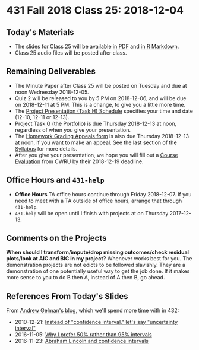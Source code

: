 # 431 Fall 2018 Class 25: 2018-12-04

## Today's Materials

- The slides for Class 25 will be available [in PDF](https://github.com/THOMASELOVE/431-2018/blob/master/slides/class25/431_class-25-slides_2018.pdf) and [in R Markdown](https://github.com/THOMASELOVE/THOMASELOVE/431-2018/master/slides/class24/431_class-24-slides_2018.Rmd).
- Class 25 audio files will be posted after class.

## Remaining Deliverables

- The Minute Paper after Class 25 will be posted on Tuesday and due at noon Wednesday 2018-12-05.
- Quiz 2 will be released to you by 5 PM on 2018-12-06, and will be due on 2018-12-11 at 5 PM. This is a change, to give you a little more time.
- The [Project Presentation (Task H) Schedule](http://bit.ly/431-2018-project-schedule) specifies your time and date (12-10, 12-11 or 12-13).
- Project Task G (the Portfolio) is due Thursday 2018-12-13 at noon, regardless of when you give your presentation.
- The [Homework Grading Appeals form](https://goo.gl/forms/G4ZZ1Fge1ZkQVKzy2) is also due Thursday 2018-12-13 at noon, if you want to make an appeal. See the last section of the [Syllabus](https://thomaselove.github.io/2018-431-syllabus/) for more details.
- After you give your presentation, we hope you will fill out a [Course Evaluation](https://webapps.case.edu/courseevals/) from CWRU by their 2018-12-19 deadline.

## Office Hours and `431-help`

- **Office Hours** TA office hours continue through Friday 2018-12-07. If you need to meet with a TA outside of office hours, arrange that through `431-help`.
- `431-help` will be open until I finish with projects at on Thursday 2017-12-13. 

## Comments on the Projects

**When should I transform/impute/drop missing outcomes/check residual plots/look at AIC and BIC in my project?** Whenever works best for you. The demonstration projects are not edicts to be followed slavishly. They are a demonstration of one potentially useful way to get the job done. If it makes more sense to you to do B then A, instead of A then B, go ahead.

## References From Today's Slides

From [Andrew Gelman's blog](https://andrewgelman.com/), which we'll spend more time with in 432:

- 2010-12-21: [Instead of "confidence interval," let's say "uncertainty interval"](https://andrewgelman.com/2010/12/21/lets_say_uncert/)
- 2016-11-05: [Why I prefer 50% rather than 95% intervals](https://andrewgelman.com/2016/11/05/why-i-prefer-50-to-95-intervals/)
- 2016-11-23: [Abraham Lincoln and confidence intervals](https://andrewgelman.com/2016/11/23/abraham-lincoln-confidence-intervals/)
